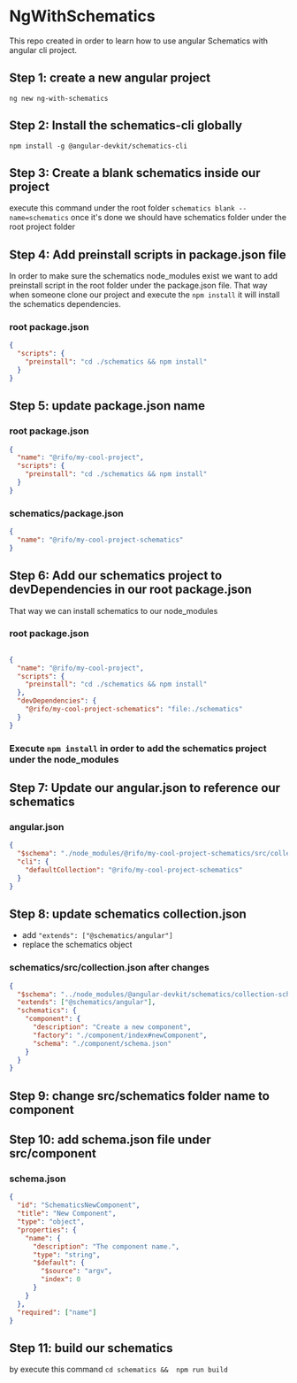 # NgWithSchematics

This repo created in order to learn how to use angular Schematics with angular cli project.

## Step 1: create a new angular project

`ng new ng-with-schematics`

## Step 2: Install the schematics-cli globally

`npm install -g @angular-devkit/schematics-cli`

## Step 3: Create a blank schematics inside our project

execute this command under the root folder
`schematics blank --name=schematics`
once it's done we should have schematics folder under the root project folder

## Step 4: Add preinstall scripts in package.json file

In order to make sure the schematics node_modules exist we want to add preinstall script in the root folder under the
package.json file. That way when someone clone our project and execute the `npm install` it will install the schematics
dependencies.

### root package.json

```json
{
  "scripts": {
    "preinstall": "cd ./schematics && npm install"
  }
}
```

## Step 5: update package.json name

### root package.json

```json
{
  "name": "@rifo/my-cool-project",
  "scripts": {
    "preinstall": "cd ./schematics && npm install"
  }
}
```

### schematics/package.json

```json
{
  "name": "@rifo/my-cool-project-schematics"
}
```

## Step 6: Add our schematics project to devDependencies in our root package.json
That way we can install schematics to our node_modules

### root package.json

```json

{
  "name": "@rifo/my-cool-project",
  "scripts": {
    "preinstall": "cd ./schematics && npm install"
  },
  "devDependencies": {
    "@rifo/my-cool-project-schematics": "file:./schematics"
  }
}
```
### Execute `npm install` in order to add the schematics project under the node_modules

## Step 7: Update our angular.json to reference our schematics

### angular.json
```json
{
  "$schema": "./node_modules/@rifo/my-cool-project-schematics/src/collection.json",
  "cli": {
    "defaultCollection": "@rifo/my-cool-project-schematics"
  }
}
```

## Step 8: update schematics collection.json

- add `"extends": ["@schematics/angular"]`
- replace the schematics object

### schematics/src/collection.json after changes
```json
{
  "$schema": "../node_modules/@angular-devkit/schematics/collection-schema.json",
  "extends": ["@schematics/angular"],
  "schematics": {
    "component": {
      "description": "Create a new component",
      "factory": "./component/index#newComponent",
      "schema": "./component/schema.json"
    }
  }
}
```

## Step 9: change src/schematics folder name to component

## Step 10: add schema.json file under  src/component 

### schema.json
```json
{
  "id": "SchematicsNewComponent",
  "title": "New Component",
  "type": "object",
  "properties": {
    "name": {
      "description": "The component name.",
      "type": "string",
      "$default": {
        "$source": "argv",
        "index": 0
      }
    }
  },
  "required": ["name"]
}

```


## Step 11: build our schematics

by execute this command `cd schematics &&  npm run build`
